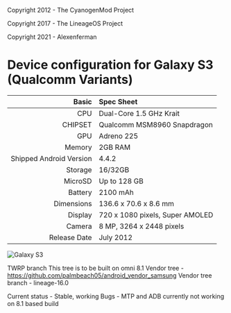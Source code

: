 Copyright 2012 - The CyanogenMod Project

Copyright 2017 - The LineageOS Project

Copyright 2021 - Alexenferman

Device configuration for Galaxy S3 (Qualcomm Variants)
=====================================

Basic   | Spec Sheet
-------:|:-------------------------
CPU     | Dual-Core 1.5 GHz Krait
CHIPSET | Qualcomm MSM8960 Snapdragon
GPU     | Adreno 225
Memory  | 2GB RAM
Shipped Android Version | 4.4.2
Storage | 16/32GB
MicroSD | Up to 128 GB
Battery | 2100 mAh
Dimensions | 136.6 x 70.6 x 8.6 mm
Display | 720 x 1080 pixels, Super AMOLED
Camera  | 8 MP, 3264 x 2448 pixels
Release Date | July 2012


![Galaxy S3](https://i.postimg.cc/XYkPnDb9/SGS3.png "Galaxy S3")

TWRP branch
This tree is to be built on omni 8.1
Vendor tree - https://github.com/palmbeach05/android_vendor_samsung
Vendor tree branch - lineage-16.0

Current status - Stable, working
Bugs - MTP and ADB currently not working on 8.1 based build
